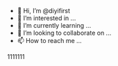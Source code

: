 - 👋 Hi, I’m @diyifirst
- 👀 I’m interested in ...
- 🌱 I’m currently learning ...
- 💞️ I’m looking to collaborate on ...
- 📫 How to reach me ...

<!---
diyifirst/diyifirst is a ✨ special ✨ repository because its `README.md` (this file) appears on your GitHub profile.
You can click the Preview link to take a look at your changes.
--->
1111111
